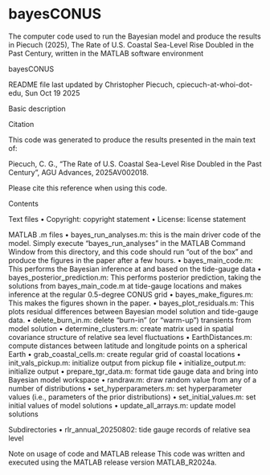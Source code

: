 # bayesCONUS
 The computer code used to run the Bayesian model and produce the results in Piecuch (2025), The Rate of U.S. Coastal Sea-Level Rise Doubled in the Past Century, written in the MATLAB software environment 

bayesCONUS

README file last updated by Christopher Piecuch, cpiecuch-at-whoi-dot-edu, Sun Oct 19 2025

Basic description

Citation

This code was generated to produce the results presented in the main text of:

Piecuch, C. G.,  “The Rate of U.S. Coastal Sea-Level Rise Doubled in the Past Century”, AGU Advances, 2025AV002018.

Please cite this reference when using this code. 

Contents

Text files
•	Copyright: copyright statement
•	License: license statement

MATLAB .m files
•	bayes_run_analyses.m: this is the main driver code of the model.  Simply execute “bayes_run_analyses” in the MATLAB Command Window from this directory, and this code should run “out of the box” and produce the figures in the paper after a few hours.
•	bayes_main_code.m: This performs the Bayesian inference at and based on the tide-gauge data
•	bayes_posterior_prediction.m: This performs posterior prediction, taking the solutions from bayes_main_code.m at tide-gauge locations and makes inference at the regular 0.5-degree CONUS grid
•	bayes_make_figures.m: This makes the figures shown in the paper.
•	bayes_plot_residuals.m: This plots residual differences between Bayesian model solution and tide-gauge data.
•	delete_burn_in.m: delete “burn-in” (or “warm-up”) transients from model solution
•	determine_clusters.m: create matrix used in spatial covariance structure of relative sea level fluctuations
•	EarthDistances.m: compute distances between latitude and longitude points on a spherical Earth
•	grab_coastal_cells.m: create regular grid of coastal locations
•	init_vals_pickup.m: initialize output from pickup file
•	initialize_output.m: initialize output
•	prepare_tgr_data.m: format tide gauge data and bring into Bayesian model workspace
•	randraw.m: draw random value from any of a number of distributions
•	set_hyperparameters.m: set hyperparameter values (i.e., parameters of the prior distributions)
•	set_initial_values.m: set initial values of model solutions
•	update_all_arrays.m: update model solutions

Subdirectories
•	rlr_annual_20250802: tide gauge records of relative sea level

Note on usage of code and MATLAB release
This code was written and executed using the MATLAB release version MATLAB_R2024a. 
